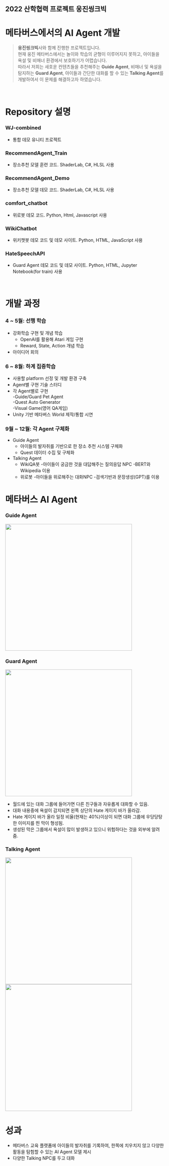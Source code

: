 2022 산학협력 프로젝트 웅진씽크빅
----------------------------
메타버스에서의 AI Agent 개발
=========================================================

> **웅진씽크빅**사와 함께 진행한 프로젝트입니다. <br> 현재 웅진 메타버스에서는 놀이와 학습의 균형이 이루어지지 못하고, 아이들을 욕설 및 비매너 환경에서 보호하기가 어렵습니다. <br> 따라서 저희는 새호운 컨텐츠들을 추천해주는 **Guide Agent**, 비매너 및 욕설을 탐지하는 **Guard Agent**, 아이들과 간단한 대화를 할 수 있는 **Talking Agent**를 개발하여서 이 문제를 해결하고자 하였습니다.

<br>

# Repository 설명
### WJ-combined
- 통합 데모 유니티 프로젝트
### RecommendAgent_Train
- 장소추천 모델 훈련 코드. ShaderLab, C#, HLSL 사용
### RecommendAgent_Demo
- 장소추천 모델 데모 코드. ShaderLab, C#, HLSL 사용
### comfort_chatbot
- 위로봇 데모 코드. Python, Html, Javascript 사용
### WikiChatbot
- 위키챗봇 데모 코드 및 데모 사이트. Python, HTML, JavaScript 사용
### HateSpeechAPI
- Guard Agent 데모 코드 및 데모 사이트. Python, HTML, Jupyter Notebook(for train) 사용

<br>

# 개발 과정
### 4 ~ 5월: 선행 학습
- 강화학습 구현 및 개념 학습
    - OpenAI를 활용해 Atari 게임 구현
    - Reward, State, Action 개념 학습
- 아이디어 회의
### 6 ~ 8월: 하계 집중학습
- 사용할 platform 선정 및 개발 환경 구축
- Agent별 구현 기술 스터디
- 각 Agent별로 구현<br>
    -Guide/Guard Pet Agent <br>
    -Quest Auto Generator <br>
    -Visual Game(영어 QA게임) <br>
- Unity 기반 메타버스 World 제작/통합 시연
### 9월 ~ 12월: 각 Agent 구체화
- Guide Agent
    - 아이들의 발자취를 기반으로 한 장소 추천 시스템 구체화
    - Quest 데이터 수집 및 구체화
- Talking Agent
    - WikiQA봇
        -아이들이 궁금한 것을 대답해주는 질의응답 NPC
        -BERT와 Wikipedia 이용
    - 위로봇
        -아이들을 위로해주는 대화NPC
        -검색기반과 문장생성(GPT)를 이용
# 메타버스 AI Agent
### Guide Agent
<img src="https://user-images.githubusercontent.com/103883786/209500789-7a737a43-4d66-4209-ae41-d177ba5f93c9.png" height="400"/>

### Guard Agent
<img src="https://user-images.githubusercontent.com/103883786/209500114-f872557d-7f12-4494-9b7b-fe0676a99860.png" height="400"/>

- 월드에 있는 대화 그룹에 들어가면 다른 친구들과 자유롭게 대화할 수 있음.
- 대화 내용중에 욕설이 감지되면 왼쪽 상단의 Hate 게이지 바가 올라감.
- Hate 게이지 바가 올라 일정 비율(현재는 40%)이상이 되면 대화 그룹에 우당당탕한 이미지를 띈 막이 형성됨.
- 생성된 막은 그룹에서 욕설이 많이 발생하고 있으니 위험하다는 것을 외부에 알려줌.

### Talking Agent
<img src="https://user-images.githubusercontent.com/103883786/209500541-51981fe0-ad05-4fdd-9b66-81a1ea5e4224.png" height="400"/>
<img src="https://user-images.githubusercontent.com/103883786/209500583-0458829d-5a05-4768-9627-d619746f0a43.png" height="400"/>

# 성과
- 메타버스 교육 플랫폼에 아이들의 발자취를 기록하여, 한쪽에 치우치지 않고 다양한 활동을 탐험할 수 있는 AI Agent 모델 제시
- 다양한 Talking NPC를 두고 대화 


